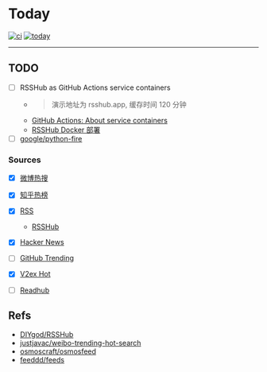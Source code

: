 # Today

[![ci](https://github.com/maguowei/today/actions/workflows/ci.yml/badge.svg)](https://github.com/maguowei/today/actions/workflows/ci.yml)
[![today](https://github.com/maguowei/today/actions/workflows/schedule.yml/badge.svg)](https://github.com/maguowei/today/actions/workflows/schedule.yml)

---

## TODO
- [ ] RSSHub as GitHub Actions service containers
  - > 演示地址为 rsshub.app, 缓存时间 120 分钟
  - [GitHub Actions: About service containers](https://docs.github.com/en/github-ae@latest/actions/using-containerized-services/about-service-containers)
  - [RSSHub Docker 部署](https://docs.rsshub.app/install/#docker-bu-shu)
- [ ] [google/python-fire](https://github.com/google/python-fire)

### Sources

- [x] [微博热搜](https://s.weibo.com/top/summary?cate=realtimehot)
- [x] [知乎热榜](https://www.zhihu.com/hot)
- [x] [RSS](rss.yml)
  - [RSSHub](https://docs.rsshub.app/)
- [x] [Hacker News](https://news.ycombinator.com/news)
- [ ] [GitHub Trending](https://github.com/trending)
- [x] [V2ex Hot](https://rsshub.app/v2ex/topics/hot)
- [ ] [Readhub](https://readhub.cn)


## Refs

- [DIYgod/RSSHub](https://github.com/DIYgod/RSSHub)
- [justjavac/weibo-trending-hot-search](https://github.com/justjavac/weibo-trending-hot-search)
- [osmoscraft/osmosfeed](https://github.com/osmoscraft/osmosfeed)
- [feeddd/feeds](https://github.com/feeddd/feeds)

